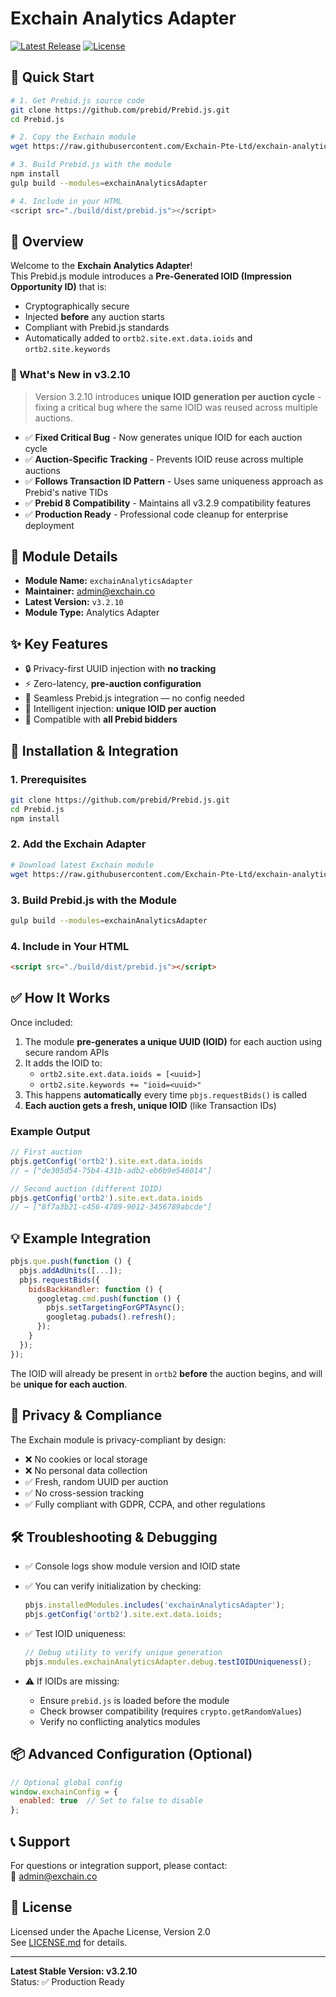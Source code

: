 # Exchain Analytics Adapter

[![Latest Release](https://img.shields.io/github/v/release/Exchain-Pte-Ltd/exchain-analytics-adapter)](https://github.com/Exchain-Pte-Ltd/exchain-analytics-adapter/releases)
[![License](https://img.shields.io/badge/License-Apache%202.0-blue.svg)](LICENSE.md)

## 🚀 Quick Start

```bash
# 1. Get Prebid.js source code
git clone https://github.com/prebid/Prebid.js.git
cd Prebid.js

# 2. Copy the Exchain module
wget https://raw.githubusercontent.com/Exchain-Pte-Ltd/exchain-analytics-adapter/main/src/exchainAnalyticsAdapter/exchainAnalyticsAdapter.js -O modules/exchainAnalyticsAdapter.js

# 3. Build Prebid.js with the module
npm install
gulp build --modules=exchainAnalyticsAdapter

# 4. Include in your HTML
<script src="./build/dist/prebid.js"></script>
```

## 📝 Overview

Welcome to the **Exchain Analytics Adapter**!  
This Prebid.js module introduces a **Pre-Generated IOID (Impression Opportunity ID)** that is:

- Cryptographically secure
- Injected **before** any auction starts
- Compliant with Prebid.js standards
- Automatically added to `ortb2.site.ext.data.ioids` and `ortb2.site.keywords`

### 🔄 What's New in v3.2.10

> Version 3.2.10 introduces **unique IOID generation per auction cycle** - fixing a critical bug where the same IOID was reused across multiple auctions.

- ✅ **Fixed Critical Bug** - Now generates unique IOID for each auction cycle
- ✅ **Auction-Specific Tracking** - Prevents IOID reuse across multiple auctions
- ✅ **Follows Transaction ID Pattern** - Uses same uniqueness approach as Prebid's native TIDs
- ✅ **Prebid 8 Compatibility** - Maintains all v3.2.9 compatibility features
- ✅ **Production Ready** - Professional code cleanup for enterprise deployment

## 📌 Module Details

- **Module Name:** `exchainAnalyticsAdapter`
- **Maintainer:** [admin@exchain.co](mailto:admin@exchain.co)
- **Latest Version:** `v3.2.10`
- **Module Type:** Analytics Adapter

## ✨ Key Features

- 🔒 Privacy-first UUID injection with **no tracking**
- ⚡ Zero-latency, **pre-auction configuration**
- 🧩 Seamless Prebid.js integration — no config needed
- 🧠 Intelligent injection: **unique IOID per auction**
- 🔄 Compatible with **all Prebid bidders**

## 🧰 Installation & Integration

### 1. Prerequisites

```bash
git clone https://github.com/prebid/Prebid.js.git
cd Prebid.js
npm install
```

### 2. Add the Exchain Adapter

```bash
# Download latest Exchain module
wget https://raw.githubusercontent.com/Exchain-Pte-Ltd/exchain-analytics-adapter/main/src/exchainAnalyticsAdapter/exchainAnalyticsAdapter.js -O modules/exchainAnalyticsAdapter.js
```

### 3. Build Prebid.js with the Module

```bash
gulp build --modules=exchainAnalyticsAdapter
```

### 4. Include in Your HTML

```html
<script src="./build/dist/prebid.js"></script>
```

## ✅ How It Works

Once included:

1. The module **pre-generates a unique UUID (IOID)** for each auction using secure random APIs
2. It adds the IOID to:
   - `ortb2.site.ext.data.ioids = [<uuid>]`
   - `ortb2.site.keywords += "ioid=<uuid>"`
3. This happens **automatically** every time `pbjs.requestBids()` is called
4. **Each auction gets a fresh, unique IOID** (like Transaction IDs)

### Example Output

```js
// First auction
pbjs.getConfig('ortb2').site.ext.data.ioids
// → ["de305d54-75b4-431b-adb2-eb6b9e546014"]

// Second auction (different IOID)
pbjs.getConfig('ortb2').site.ext.data.ioids
// → ["8f7a3b21-c456-4789-9012-3456789abcde"]
```

## 💡 Example Integration

```js
pbjs.que.push(function () {
  pbjs.addAdUnits([...]);
  pbjs.requestBids({
    bidsBackHandler: function () {
      googletag.cmd.push(function () {
        pbjs.setTargetingForGPTAsync();
        googletag.pubads().refresh();
      });
    }
  });
});
```

The IOID will already be present in `ortb2` **before** the auction begins, and will be **unique for each auction**.

## 🔐 Privacy & Compliance

The Exchain module is privacy-compliant by design:

- ❌ No cookies or local storage
- ❌ No personal data collection
- ✅ Fresh, random UUID per auction
- ✅ No cross-session tracking
- ✅ Fully compliant with GDPR, CCPA, and other regulations

## 🛠️ Troubleshooting & Debugging

- ✅ Console logs show module version and IOID state
- ✅ You can verify initialization by checking:
  ```js
  pbjs.installedModules.includes('exchainAnalyticsAdapter');
  pbjs.getConfig('ortb2').site.ext.data.ioids;
  ```

- ✅ Test IOID uniqueness:
  ```js
  // Debug utility to verify unique generation
  pbjs.modules.exchainAnalyticsAdapter.debug.testIOIDUniqueness();
  ```

- ⚠️ If IOIDs are missing:
  - Ensure `prebid.js` is loaded before the module
  - Check browser compatibility (requires `crypto.getRandomValues`)
  - Verify no conflicting analytics modules

## 📦 Advanced Configuration (Optional)

```js
// Optional global config
window.exchainConfig = {
  enabled: true  // Set to false to disable
};
```

## 📞 Support

For questions or integration support, please contact:  
📧 [admin@exchain.co](mailto:admin@exchain.co)

## 🪪 License

Licensed under the Apache License, Version 2.0  
See [LICENSE.md](LICENSE.md) for details.

---

**Latest Stable Version: v3.2.10**  
Status: ✅ Production Ready